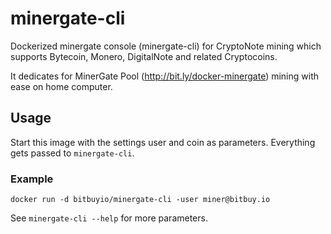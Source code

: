 # minergate-cli

Dockerized minergate console (minergate-cli) for CryptoNote mining which supports Bytecoin, Monero, DigitalNote and related Cryptocoins.

It dedicates for MinerGate Pool (http://bit.ly/docker-minergate) mining with ease on home computer.

## Usage

Start this image with the settings user and coin as parameters. Everything gets passed to `minergate-cli`.

### Example

```shell
docker run -d bitbuyio/minergate-cli -user miner@bitbuy.io
```

See `minergate-cli --help` for more parameters.
